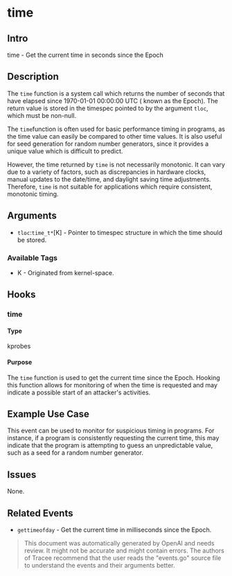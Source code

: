 
# time

## Intro
time - Get the current time in seconds since the Epoch

## Description
The `time` function is a system call which returns the number of seconds that have elapsed since 1970-01-01 00:00:00 UTC ( known as the Epoch). The return value is stored in the timespec pointed to by the argument `tloc`, which must be non-null.

The `time`function is often used for basic performance timing in programs, as the time value can easily be compared to other time values. It is also useful for seed generation for random number generators, since it provides a unique value which is difficult to predict.

However, the time returned by `time` is not necessarily monotonic. It can vary due to a variety of factors, such as discrepancies in hardware clocks, manual updates to the date/time, and daylight saving time adjustments. Therefore, `time` is not suitable for applications which require consistent, monotonic timing.

## Arguments
* `tloc`:`time_t*`[K] - Pointer to timespec structure in which the time should be stored.

### Available Tags
* K - Originated from kernel-space.

## Hooks
### time
#### Type
kprobes
#### Purpose
The `time` function is used to get the current time since the Epoch. Hooking this function allows for monitoring of when the time is requested and may indicate a possible start of an attacker's activities.

## Example Use Case
This event can be used to monitor for suspicious timing in programs. For instance, if a program is consistently requesting the current time, this may indicate that the program is attempting to guess an unpredictable value, such as a seed for a random number generator.

## Issues
None.

## Related Events
* `gettimeofday` - Get the current time in milliseconds since the Epoch.

> This document was automatically generated by OpenAI and needs review. It might
> not be accurate and might contain errors. The authors of Tracee recommend that
> the user reads the "events.go" source file to understand the events and their
> arguments better.

